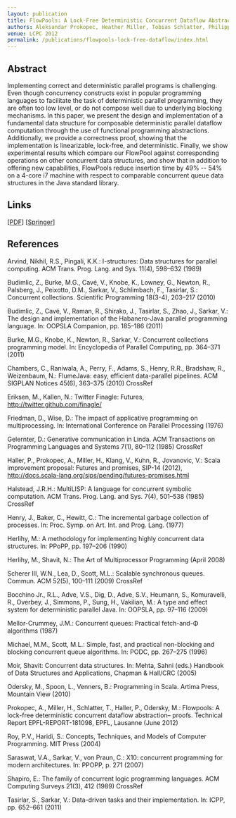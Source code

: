 ```yaml
---
layout: publication
title: FlowPools: A Lock-Free Deterministic Concurrent Dataflow Abstraction
authors: Aleksandar Prokopec, Heather Miller, Tobias Schlatter, Philipp Haller, Martin Odersky
venue: LCPC 2012
permalink: /publications/flowpools-lock-free-dataflow/index.html
---
```



## Abstract

Implementing correct and deterministic parallel programs is challenging. Even
though concurrency constructs exist in popular programming languages to
facilitate the task of deterministic parallel programming, they are often too
low level, or do not compose well due to underlying blocking mechanisms. In
this paper, we present the design and implementation of a fundamental data
structure for composable deterministic parallel dataflow computation through
the use of functional programming abstractions. Additionally, we provide a
correctness proof, showing that the implementation is linearizable,
lock-free, and deterministic. Finally, we show experimental results which
compare our FlowPool against corresponding operations on other 
concurrent data structures, and show that in addition to offering new
capabilities, FlowPools reduce insertion time by 49% -- 54% on a
4-core i7 machine with respect to comparable concurrent queue data
structures in the Java standard library.


## Links

\[[PDF](/resources/docs/lcpc2012.pdf)\]
\[[Springer](http://link.springer.com/chapter/10.1007%2F978-3-642-37658-0_11)\]


## References

Arvind, Nikhil, R.S., Pingali, K.K.: I-structures: Data structures for parallel computing. ACM Trans. Prog. Lang. and Sys. 11(4), 598–632 (1989)

Budimlic, Z., Burke, M.G., Cavé, V., Knobe, K., Lowney, G., Newton, R., Palsberg, J., Peixotto, D.M., Sarkar, V., Schlimbach, F., Tasirlar, S.: Concurrent collections. Scientific Programming 18(3-4), 203–217 (2010)

Budimlic, Z., Cavé, V., Raman, R., Shirako, J., Tasirlar, S., Zhao, J., Sarkar, V.: The design and implementation of the Habanero-Java parallel programming language. In: OOPSLA Companion, pp. 185–186 (2011)

Burke, M.G., Knobe, K., Newton, R., Sarkar, V.: Concurrent collections programming model. In: Encyclopedia of Parallel Computing, pp. 364–371 (2011)

Chambers, C., Raniwala, A., Perry, F., Adams, S., Henry, R.R., Bradshaw, R., Weizenbaum, N.: FlumeJava: easy, efficient data-parallel pipelines. ACM SIGPLAN Notices 45(6), 363–375 (2010) CrossRef

Eriksen, M., Kallen, N.: Twitter Finagle: Futures, http://twitter.github.com/finagle/

Friedman, D., Wise, D.: The impact of applicative programming on multiprocessing. In: International Conference on Parallel Processing (1976)

Gelernter, D.: Generative communication in Linda. ACM Transactions on Programming Languages and Systems 7(1), 80–112 (1985) CrossRef

Haller, P., Prokopec, A., Miller, H., Klang, V., Kuhn, R., Jovanovic, V.: Scala improvement proposal: Futures and promises, SIP-14 (2012), http://docs.scala-lang.org/sips/pending/futures-promises.html

Halstead, J.R.H.: MultiLISP: A language for concurrent symbolic computation. ACM Trans. Prog. Lang. and Sys. 7(4), 501–538 (1985) CrossRef

Henry, J., Baker, C., Hewitt, C.: The incremental garbage collection of processes. In: Proc. Symp. on Art. Int. and Prog. Lang. (1977)

Herlihy, M.: A methodology for implementing highly concurrent data structures. In: PPoPP, pp. 197–206 (1990)

Herlihy, M., Shavit, N.: The Art of Multiprocessor Programming (April 2008)

Scherer III, W.N., Lea, D., Scott, M.L.: Scalable synchronous queues. Commun. ACM 52(5), 100–111 (2009) CrossRef

Bocchino Jr., R.L., Adve, V.S., Dig, D., Adve, S.V., Heumann, S., Komuravelli, R., Overbey, J., Simmons, P., Sung, H., Vakilian, M.: A type and effect system for deterministic parallel Java. In: OOPSLA, pp. 97–116 (2009)

Mellor-Crummey, J.M.: Concurrent queues: Practical fetch-and-Φ algorithms (1987)

Michael, M.M., Scott, M.L.: Simple, fast, and practical non-blocking and blocking concurrent queue algorithms. In: PODC, pp. 267–275 (1996)

Moir, Shavit: Concurrent data structures. In: Mehta, Sahni (eds.) Handbook of Data Structures and Applications, Chapman & Hall/CRC (2005)

Odersky, M., Spoon, L., Venners, B.: Programming in Scala. Artima Press, Mountain View (2010)

Prokopec, A., Miller, H., Schlatter, T., Haller, P., Odersky, M.: Flowpools: A lock-free deterministic concurrent dataflow abstraction– proofs. Technical Report EPFL-REPORT-181098, EPFL, Lausanne (June 2012)

Roy, P.V., Haridi, S.: Concepts, Techniques, and Models of Computer Programming. MIT Press (2004)

Saraswat, V.A., Sarkar, V., von Praun, C.: X10: concurrent programming for modern architectures. In: PPOPP, p. 271 (2007)

Shapiro, E.: The family of concurrent logic programming languages. ACM Computing Surveys 21(3), 412 (1989) CrossRef

Tasirlar, S., Sarkar, V.: Data-driven tasks and their implementation. In: ICPP, pp. 652–661 (2011)

